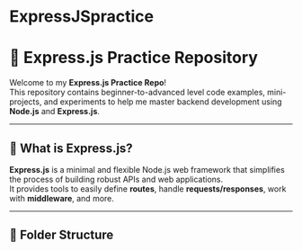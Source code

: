 # ExpressJSpractice

# 🚀 Express.js Practice Repository

Welcome to my **Express.js Practice Repo**!  
This repository contains beginner-to-advanced level code examples, mini-projects, and experiments to help me master backend development using **Node.js** and **Express.js**.

---

## 📌 What is Express.js?

**Express.js** is a minimal and flexible Node.js web framework that simplifies the process of building robust APIs and web applications.  
It provides tools to easily define **routes**, handle **requests/responses**, work with **middleware**, and more.

---

## 📁 Folder Structure

